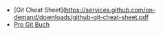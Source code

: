 * [Git Cheat Sheet](https://services.github.com/on-demand/downloads/github-git-cheat-sheet.pdf
* [Pro Git Buch](https://progit2.s3.amazonaws.com/en/2016-03-22-f3531/progit-en.1084.pdf)
